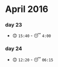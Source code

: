 # April 2016

### day 23
- :blush: `15:40` - :sleeping: `4:00`

### day 24
- :blush: `12:20` - :sleeping: `06:15`